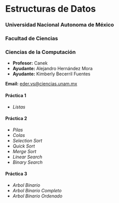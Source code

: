 # Estructuras de Datos

### Universidad Nacional Autonoma de México
### Facultad de Ciencias
### Ciencias de la Computación


  - **Profesor:** Canek
  - **Ayudante:** Alejandro Hernández Mora
  - **Ayudante:** Kimberly Becerril Fuentes

**Email:** eder.vs@ciencias.unam.mx

#### Práctica  1
  - *Listas*

#### Práctica 2
  - *Pilas*
  - *Colas*
  - *Selection Sort*
  - *Quick Sort*
  - *Merge Sort*
  - *Linear Search*
  - *Binary Search*

#### Práctica  3
  - *Arbol Binario*
  - *Arbol Binario Completo*
  - *Arbol Binario Ordenado*